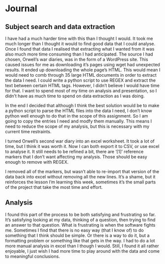# Journal 
## Subject search and data extraction
I have had a much harder time with this than I thought I would. It took me much longer than I thought it would to find good data that I could analyse. Once I found that data I realised that extracting what I wanted from it was also much more time consuming than I had anticipated. The source I had chosen, Orwell’s war diaries, was in the form of a WordPress site. This caused issues for me as downloading it’s pages using wget had unexpected results. It ended up downloading the whole page’s HTML. This would mean I would need to comb through 35 large HTML documents in order to extract the data I need. I could write a python script to use REGEX and extract the text between certain HTML tags. However, I didn’t believe I would have time for that. I want to spend most of my time on analysis and presentation, so I didn’t have as much time to spend on data extraction as I was doing. 

In the end I decided that although I think the best solution would be to make a python script to parse the HTML files into the data I need, I don’t know python well enough to do that in the scope of this assignment. So I am going to copy the entries I need and modfy them manually. This means I need to reduce the scope of my analysis, but this is necessary with my current time restraints. 

I turned Orwell’s second war diary into an excel worksheet. It took a lot of time, but I think it was worth it. Now I can both export it to CSV, or use excel to analyse it. It still needs to be refined a bit, there are ‘[1]’ reference markers that I don’t want affecting my analysis. Those should be easy enough to remove with REGEX. 

I removed all of the markers, but wasn’t able to re-import that version of the data back into excel without removing all the new lines. It’s a shame, but it reinforces the lesson I’m learning this week, sometimes it’s the small parts of the project that take the most time and effort. 
## Analysis 
I found this part of the process to be both satisfying and frustrating so far. It’s satisfying looking at my data, thinking of a question, then trying to find an answer to that question. What is frustrating is when the software fights me. Sometimes I find that there is no easy way (that I know of) to do something that I think should be simple. Or there is a way to do it, but a formatting problem or something like that gets in the way. I had to do a lot more manual analysis in excel than I though I would. Still, I found it all rather enjoyable, I just wish I had more time to play around with the data and come to meaningful conclusions. 
